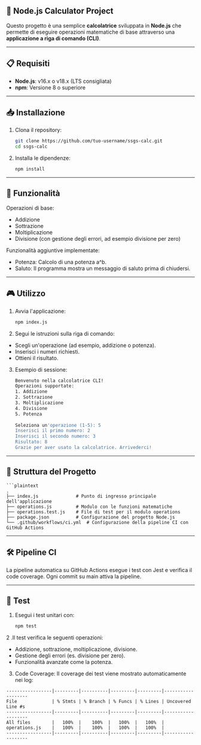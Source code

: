 ## 🧮 Node.js Calculator Project

Questo progetto è una semplice **calcolatrice** sviluppata in **Node.js** che permette di eseguire operazioni matematiche di base attraverso una **applicazione a riga di comando (CLI)**.

---

## 📋 Requisiti
- **Node.js**: v16.x o v18.x (LTS consigliata)
- **npm**: Versione 8 o superiore

---

## 📥 Installazione
1. Clona il repository:
   ```bash
   git clone https://github.com/tuo-username/ssgs-calc.git
   cd ssgs-calc
2. Installa le dipendenze:
   ```bash
   npm install

---

## 🚀 Funzionalità
Operazioni di base:
  - Addizione
  - Sottrazione
  - Moltiplicazione
  - Divisione (con gestione degli errori, ad esempio divisione per zero)

Funzionalità aggiuntive implementate:
  - Potenza: Calcolo di una potenza a^b.
  - Saluto: Il programma mostra un messaggio di saluto prima di chiudersi.

---

## 🎮 Utilizzo

1. Avvia l'applicazione:
   ```bash
   npm index.js

2. Segui le istruzioni sulla riga di comando:
  - Scegli un'operazione (ad esempio, addizione o potenza).
  - Inserisci i numeri richiesti.
  - Ottieni il risultato.
  
3. Esempio di sessione:
   ```bash
   Benvenuto nella calcolatrice CLI!
   Operazioni supportate:
   1. Addizione
   2. Sottrazione
   3. Moltiplicazione
   4. Divisione
   5. Potenza
    
   Seleziona un'operazione (1-5): 5
   Inserisci il primo numero: 2
   Inserisci il secondo numero: 3
   Risultato: 8
   Grazie per aver usato la calcolatrice. Arrivederci!

---


## 📂 Struttura del Progetto
    ```plaintext
    .
    ├── index.js              # Punto di ingresso principale dell'applicazione
    ├── operations.js         # Modulo con le funzioni matematiche
    ├── operations.test.js    # File di test per il modulo operations
    ├── package.json          # Configurazione del progetto Node.js
    └── .github/workflows/ci.yml  # Configurazione della pipeline CI con GitHub Actions

---

## 🛠️ Pipeline CI
La pipeline automatica su GitHub Actions esegue i test con Jest e verifica il code coverage.
Ogni commit su main attiva la pipeline.

---

## 🧪 Test
1. Esegui i test unitari con:
   ```bash
   npm test

2 .Il test verifica le seguenti operazioni:
  - Addizione, sottrazione, moltiplicazione, divisione.
  - Gestione degli errori (es. divisione per zero).
  - Funzionalità avanzate come la potenza.
  
3. Code Coverage:
Il coverage dei test viene mostrato automaticamente nei log:
  
  ```plaintext
  -----------------|---------|----------|---------|---------|-------------------
  File             | % Stmts | % Branch | % Funcs | % Lines | Uncovered Line #s
  -----------------|---------|----------|---------|---------|-------------------
  All files        |   100%  |    100%  |   100%  |   100%  |
  operations.js    |   100%  |    100%  |   100%  |   100%  |
  -----------------|---------|----------|---------|---------|-------------------
